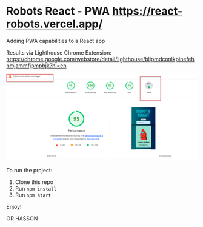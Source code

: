 # Robots React - PWA  https://react-robots.vercel.app/

Adding PWA capabilities to a React app

Results via Lighthouse Chrome Extension:
https://chrome.google.com/webstore/detail/lighthouse/blipmdconlkpinefehnmjammfjpmpbjk?hl=en

![Twitter](https://github.com/hassonor/react-robots/blob/master/pwa_ready.png)

To run the project:

1. Clone this repo
2. Run `npm install`
3. Run `npm start`

Enjoy!

OR HASSON

